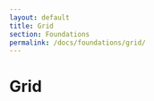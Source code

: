 ```yaml
---
layout: default
title: Grid
section: Foundations
permalink: /docs/foundations/grid/
---
```


# Grid
